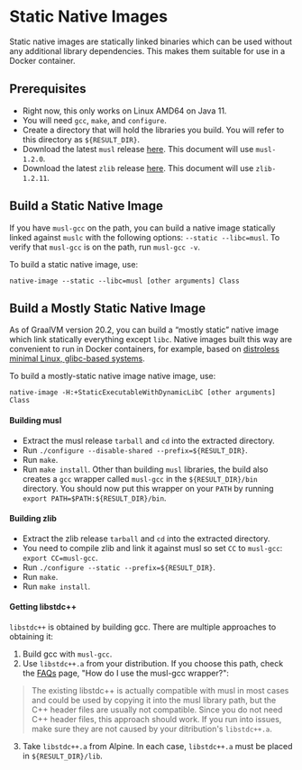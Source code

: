 # Static Native Images

Static native images are statically linked binaries which can be used without any additional library dependencies.
This makes them suitable for use in a Docker container.

## Prerequisites
 - Right now, this only works on Linux AMD64 on Java 11.
 - You will need `gcc`, `make`, and `configure`.
 - Create a directory that will hold the libraries you build. You will refer to this directory as `${RESULT_DIR}`.
 - Download the latest `musl` release [here](https://musl.libc.org/). This document will use `musl-1.2.0`.
 - Download the latest `zlib` release [here](https://zlib.net/). This document will use `zlib-1.2.11`.

 ## Build a Static Native Image

If you have `musl-gcc` on the path, you can build a native image statically linked against `muslc` with the following options: `--static --libc=musl`.
To verify that `musl-gcc` is on the path, run `musl-gcc -v`.

To build a static native image, use:
```shell
native-image --static --libc=musl [other arguments] Class
```

## Build a Mostly Static Native Image

As of GraalVM version 20.2, you can build a “mostly static” native image which link statically everything except `libc`. Native images built this way are convenient to run in Docker containers, for example, based on
[distroless minimal Linux, glibc-based systems](https://github.com/GoogleContainerTools/distroless/blob/master/base/README.md).

To build a mostly-static native image native image, use:
```shell
native-image -H:+StaticExecutableWithDynamicLibC [other arguments] Class
```

#### Building musl
 - Extract the musl release `tarball` and `cd` into the extracted directory.
 - Run `./configure --disable-shared --prefix=${RESULT_DIR}`.
 - Run `make`.
 - Run `make install`.
Other than building `musl` libraries, the build also creates a `gcc` wrapper called `musl-gcc` in the `${RESULT_DIR}/bin` directory.
You should now put this wrapper on your `PATH` by running `export PATH=$PATH:${RESULT_DIR}/bin`.

#### Building zlib
 - Extract the zlib release `tarball` and `cd` into the extracted directory.
 - You need to compile zlib and link it against musl so set `CC` to `musl-gcc`: `export CC=musl-gcc`.
 - Run `./configure --static --prefix=${RESULT_DIR}`.
 - Run `make`.
 - Run `make install`.

#### Getting libstdc++
`libstdc++` is obtained by building gcc. There are multiple approaches to obtaining it:
 1. Build gcc with `musl-gcc`.
 2. Use `libstdc++.a` from your distribution. If you choose this path, check the [FAQs](https://www.musl-libc.org/faq.html) page, "How do I use the musl-gcc wrapper?":
  >  The existing libstdc++ is actually compatible with musl in most cases and could be used by copying it into the musl library path, but the C++ header files are usually not compatible.
  > Since you do not need C++ header files, this approach should work. If you run into issues, make sure they are not caused by your ditribution's `libstdc++.a`.
 3. Take `libstdc++.a` from Alpine.
In each case, `libstdc++.a` must be placed in `${RESULT_DIR}/lib`.
